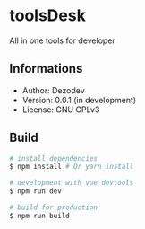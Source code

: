 # toolsDesk

All in one tools for developer

## Informations

* Author: Dezodev
* Version: 0.0.1 (in development)
* License: GNU GPLv3

## Build

``` bash
# install dependencies
$ npm install # Or yarn install

# development with vue devtools
$ npm run dev

# build for production
$ npm run build
```

